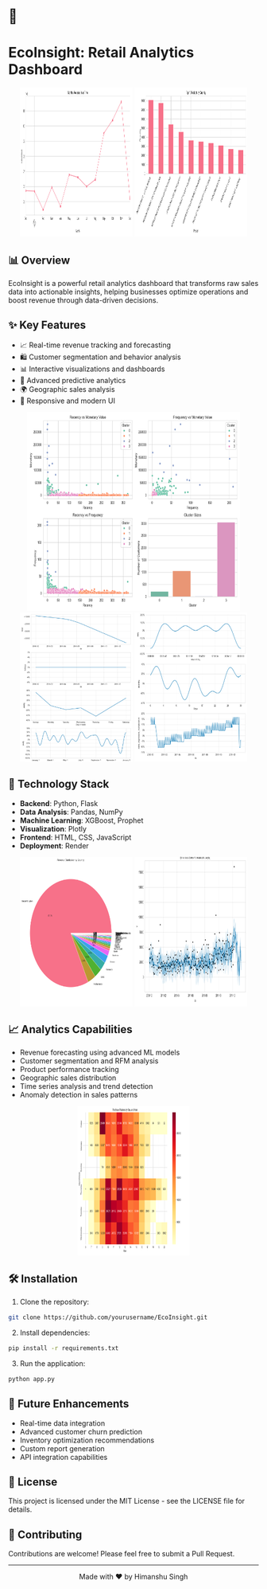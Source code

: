 # 🌟 <h1>EcoInsight: Retail Analytics Dashboard</h1>

<div align="center">
  <img src="./UI_images/UI1.png" width="45%" height="300px" alt="Dashboard Overview">
  <img src="./UI_images/UI2.png" width="45%" height="300px" alt="Revenue Analysis">
</div>

## 📊 Overview

EcoInsight is a powerful retail analytics dashboard that transforms raw sales data into actionable insights, helping businesses optimize operations and boost revenue through data-driven decisions.

## ✨ Key Features

- 📈 Real-time revenue tracking and forecasting
- 🛍️ Customer segmentation and behavior analysis
- 📊 Interactive visualizations and dashboards
- 🔮 Advanced predictive analytics
- 🌍 Geographic sales analysis
- 📱 Responsive and modern UI

<div align="center">
  <img src="./UI_images/UI3.png" width="85%" height="400px" alt="Customer Analysis">
  <img src="./UI_images/UI4.1.png" width="45%" height="300px" alt="Geographic Analysis-1">
  <img src="./UI_images/UI4.2.png" width="45%" height="300px" alt="Geographic Analysis-2">
</div>

## 🚀 Technology Stack

- **Backend**: Python, Flask
- **Data Analysis**: Pandas, NumPy
- **Machine Learning**: XGBoost, Prophet
- **Visualization**: Plotly
- **Frontend**: HTML, CSS, JavaScript
- **Deployment**: Render

<div align="center">
  <img src="./UI_images/UI5.png" width="45%" height="300px" alt="Product Analysis">
  <img src="./UI_images/UI6.png" width="45%" height="300px" alt="Time Series Analysis">
</div>

## 📈 Analytics Capabilities

- Revenue forecasting using advanced ML models
- Customer segmentation and RFM analysis
- Product performance tracking
- Geographic sales distribution
- Time series analysis and trend detection
- Anomaly detection in sales patterns

<div align="center">
  <img src="./UI_images/UI7.png" width="45%" height="300px" alt="Forecasting">
</div>

## 🛠️ Installation

1. Clone the repository:
```bash
git clone https://github.com/yourusername/EcoInsight.git
```

2. Install dependencies:
```bash
pip install -r requirements.txt
```

3. Run the application:
```bash
python app.py
```

## 🔮 Future Enhancements

- Real-time data integration
- Advanced customer churn prediction
- Inventory optimization recommendations
- Custom report generation
- API integration capabilities

## 📝 License

This project is licensed under the MIT License - see the LICENSE file for details.

## 👥 Contributing

Contributions are welcome! Please feel free to submit a Pull Request.

---

<div align="center">
  <p>Made with ❤️ by Himanshu Singh</p>
</div> 